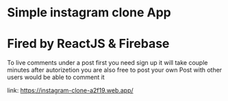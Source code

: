 # Simple instagram clone App

# Fired by ReactJS & Firebase

To live comments under a post first you need sign up
it will take couple minutes
after autorizetion you are also free to post your own Post with
other users would be able to comment it

link: https://instagram-clone-a2f19.web.app/
